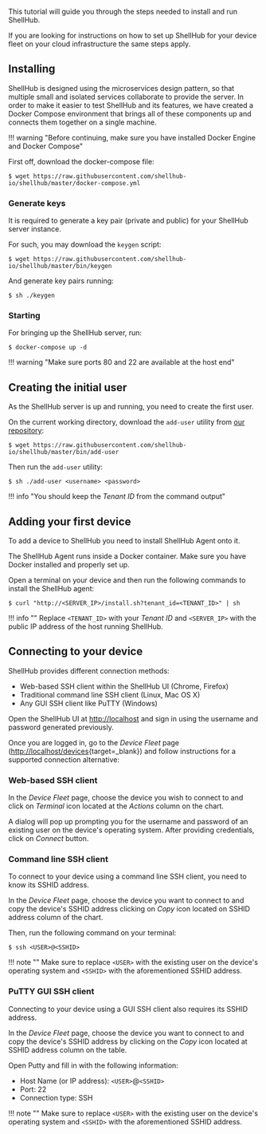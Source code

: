 This tutorial will guide you through the steps needed to install and
run ShellHub.

If you are looking for instructions on how to set up ShellHub
for your device fleet on your cloud infrastructure the same steps apply.

## Installing

ShellHub is designed using the microservices design pattern, so that multiple small 
and isolated services collaborate to provide the server.
In order to make it easier to test ShellHub and its features, we have created
a Docker Compose environment that brings all of these components up
and connects them together on a single machine.

!!! warning "Before continuing, make sure you have installed Docker Engine and Docker Compose"

First off, download the docker-compose file:

```
$ wget https://raw.githubusercontent.com/shellhub-io/shellhub/master/docker-compose.yml
```

### Generate keys

It is required to generate a key pair (private and public) for your ShellHub server instance.

For such, you may download the `keygen` script:

```
$ wget https://raw.githubusercontent.com/shellhub-io/shellhub/master/bin/keygen
```

And generate key pairs running:

```
$ sh ./keygen
```

### Starting

For bringing up the ShellHub server, run:

```
$ docker-compose up -d
```

!!! warning "Make sure ports 80 and 22 are available at the host end"

## Creating the initial user

As the ShellHub server is up and running, you need to create the first user.

On the current working directory, download the `add-user` utility from [our repository](https://github.com/shellhub-io):

```
$ wget https://raw.githubusercontent.com/shellhub-io/shellhub/master/bin/add-user
```

Then run the `add-user` utility:

```
$ sh ./add-user <username> <password>
```

!!! info "You should keep the _Tenant ID_ from the command output"

## Adding your first device

To add a device to ShellHub you need to install ShellHub Agent onto it.

The ShellHub Agent runs inside a Docker container. Make sure you have Docker
installed and properly set up.

Open a terminal on your device and then run the following commands to install the ShellHub agent:

```
$ curl "http://<SERVER_IP>/install.sh?tenant_id=<TENANT_ID>" | sh
```

!!! info ""
    Replace `<TENANT_ID>` with your _Tenant ID_ and
    `<SERVER_IP>` with the public IP address of the host running
    ShellHub.

## Connecting to your device

ShellHub provides different connection methods:

* Web-based SSH client within the ShellHub UI (Chrome, Firefox)
* Traditional command line SSH client (Linux, Mac OS X)
* Any GUI SSH client like PuTTY (Windows)

Open the ShellHub UI at [http://localhost]() and sign in using the username and password
generated previously.

Once you are logged in, go to the _Device Fleet_ page ([http://localhost/devices](){target=_blank})
and follow instructions for a supported connection alternative:

### Web-based SSH client

In the _Device Fleet_ page, choose the device you wish to connect to and click on _Terminal_ icon
located at the *Actions* column on the chart.

A dialog will pop up prompting you for the username and password of an existing user on the
device's operating system. After providing credentials, click on _Connect_ button.

### Command line SSH client

To connect to your device using a command line SSH client, you need to know its SSHID address.

In the _Device Fleet_ page, choose the device you want to connect to and copy the device's SSHID
address clicking on _Copy_ icon located on SSHID address column of the chart.

Then, run the following command on your terminal:

```
$ ssh <USER>@<SSHID>
```

!!! note ""
    Make sure to replace `<USER>` with the existing user on the device's operating system and
    `<SSHID>` with the aforementioned SSHID address.

### PuTTY GUI SSH client

Connecting to your device using a GUI SSH client also requires its SSHID address.

In the _Device Fleet_ page, choose the device you want to connect to and copy the device's SSHID
address by clicking on the _Copy_ icon located at SSHID address column on the table.

Open Putty and fill in with the following information:

* Host Name (or IP address): `<USER>`@`<SSHID>`
* Port: 22
* Connection type: SSH

!!! note ""
    Make sure to replace `<USER>` with the existing user on the device's operating system and
    `<SSHID>` with the aforementioned SSHID address.
